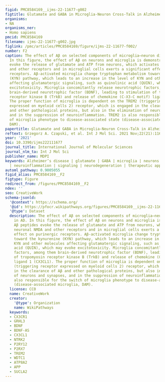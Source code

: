 ```yaml
---
figid: PMC8584169__ijms-22-11677-g002
figtitle: Glutamate and GABA in Microglia-Neuron Cross-Talk in Alzheimer’s Disease
organisms:
- NA
organisms_ner:
- Homo sapiens
pmcid: PMC8584169
filename: ijms-22-11677-g002.jpg
figlink: /pmc/articles/PMC8584169/figure/ijms-22-11677-f002/
number: F2
caption: The effect of Aβ on selected components of microglia–neuron dialogue in AD.
  In this figure, the effect of Aβ on neurons and microglia is demonstrated. Aβ peptides
  evoke the release of glutamate and ATP from neurons, which activates neuronal NMDA
  and other receptors and in microglial cells exerts a significant effect on purinergic
  receptors. Aβ-activated microglia change tryptophan metabolism toward the kynurenine
  (KYN) pathway, which leads to an increase in the level of KYN and other molecules
  affecting glutamatergic signaling, such as quinolinic acid (QUIN), which may evoke
  excitotoxicity. Microglia concomitantly release neurotrophic factors, among them
  brain-derived neurotrophic factor (BDNF), leading to stimulation of tropomyosin
  receptor kinase B (TrkB) and release of chemokine (C-X3-C motif) ligand 1 (CX3CL1).
  The proper function of microglia is dependent on the TREM2 (triggering receptor
  expressed on myeloid cells 2) receptor, which is engaged in the clearance of Aβ
  and other pathological proteins, but also in the elimination of neurons and synapses,
  and in the suppression of neuroinflammation. TREM2 is also responsible for the switch
  of microglia phenotype to disease-associated state (disease-associated microglia,
  DAM).
papertitle: Glutamate and GABA in Microglia-Neuron Cross-Talk in Alzheimer’s Disease.
reftext: Grzegorz A. Czapski, et al. Int J Mol Sci. 2021 Nov;22(21):11677.
year: '2021'
doi: 10.3390/ijms222111677
journal_title: International Journal of Molecular Sciences
journal_nlm_ta: Int J Mol Sci
publisher_name: MDPI
keywords: Alzheimer’s disease | glutamate | GABA | microglia | neurons | neurotransmission
  | neuroinflammation | signaling | neurodegeneration | therapeutic approaches
automl_pathway: 0.9005055
figid_alias: PMC8584169__F2
figtype: Figure
redirect_from: /figures/PMC8584169__F2
ndex: ''
seo: CreativeWork
schema-jsonld:
  '@context': https://schema.org/
  '@id': https://pfocr.wikipathways.org/figures/PMC8584169__ijms-22-11677-g002.html
  '@type': Dataset
  description: The effect of Aβ on selected components of microglia–neuron dialogue
    in AD. In this figure, the effect of Aβ on neurons and microglia is demonstrated.
    Aβ peptides evoke the release of glutamate and ATP from neurons, which activates
    neuronal NMDA and other receptors and in microglial cells exerts a significant
    effect on purinergic receptors. Aβ-activated microglia change tryptophan metabolism
    toward the kynurenine (KYN) pathway, which leads to an increase in the level of
    KYN and other molecules affecting glutamatergic signaling, such as quinolinic
    acid (QUIN), which may evoke excitotoxicity. Microglia concomitantly release neurotrophic
    factors, among them brain-derived neurotrophic factor (BDNF), leading to stimulation
    of tropomyosin receptor kinase B (TrkB) and release of chemokine (C-X3-C motif)
    ligand 1 (CX3CL1). The proper function of microglia is dependent on the TREM2
    (triggering receptor expressed on myeloid cells 2) receptor, which is engaged
    in the clearance of Aβ and other pathological proteins, but also in the elimination
    of neurons and synapses, and in the suppression of neuroinflammation. TREM2 is
    also responsible for the switch of microglia phenotype to disease-associated state
    (disease-associated microglia, DAM).
  license: CC0
  name: CreativeWork
  creator:
    '@type': Organization
    name: WikiPathways
  keywords:
  - CX3CR1
  - GRHL3
  - BDNF
  - BDNF-AS
  - CX3CL1
  - NTRK2
  - P2RY12
  - P2RX7
  - TREM2
  - WDTC1
  - ATP8A2
  - APP
  - SUCLA2
---
```

